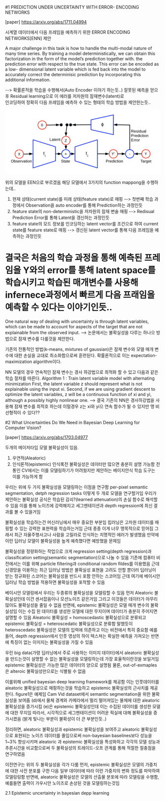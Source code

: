 #1 PREDICTION UNDER UNCERTAINTY WITH ERROR- ENCODING NETWORKS

[paper] https://arxiv.org/abs/1711.04994  

시계열 데이터에서 다음 프레임을 예측하기 위한 ERROR ENCODING NETWORKS[ENN] 제안  
  
A major challenge in this task is how to handle the multi-modal nature of many time series. 
By training a model deterministically, we can obtain this factorization in the form of the model’s prediction together with. the prediction error with respect to the true state. 
This error can be encoded as a low- dimensional latent variable which is fed back into the model to accurately correct the determinisic prediction by incorporating this additional information. 
  
--> 확률론적을 학습을 수행해서(Auto Encoder 이야기 하는듯..) 잘못된 예측을 얻으 후 Residual learning으로 이 에러를 저차원의 잠재변수(latent)로  
인코딩하여 정확히 다음 프레임을 예측하 수 있는 형태의 학습 방법을 제안한는듯..   

<p align="center"><img src="../images/week5_paper1_fi_1.png" width="520"></p>

위의 모델을 EEN으로 부르겠음
해당 모델에서 3가지의 function mappong을 수행하는데..  
1) 현재 상태(current state)를 미래 상태(feature state)로 매핑
--> 첫번째 학습 과정에서 Observation을 auto encoder를 통해 Prediction하는 과정인듯
2) feature state의 non-deterministic을 저차원의 잠재 변술 매핑
--> Redisual Prediction Error를 통해 Latent을 갱신하는 과정인듯
3) feature state의 모드 정보를 인코딩하는 latent vector를 조건으로 하여 current state를 feature state로 매핑
--> 갱신된 latent vector를 통해 다음 프레임을 예측하는 과정인듯

# 결국은 처음의 학습 과정을 통해 예측된 프레임을 Y와의 error를 통해 latent space를 학습시키고 학습된 매개변수를 사용해 infernece과정에서 빠르게 다음 프래임을 예측할 수 있다는 이야기인듯.. #

One natural way of dealing with uncertainty is through latent variables, which can be made to account for aspects of the target that are not explainable from the observed input. 
--> 논문에서는 불확실성을 다루는 하나으 방법으로 잠재 변수를 다룰것을 제안한다.

기존의 전통적인 방법(k-means, mixtures of gaussian)은 잠재 변수와 모델 매개 변수에 대한 손실을 교대로 최소화함으로써 훈련된다. 
확률론적으로 이는 expectation-maximization algorithm이다.

NN 모델의 경우 연속적인 잠재 변수는 경사 하강법으로 최적화 할 수 있고 다음과 같은 학습 절차를 따른다.
Algorithm 1 : Train latent variable model with alternating minimization
First, the latent variable z should represent what is not explainable using the input xi. 
Second, if we are using gradient descent to optimize the latent variables, z will be a continuous function of xi and yi, although a possibly highly nonlinear one. 
--> 결국 기존의 NN은 경사하강법을 사용해 잠재 변수를 최적호 하는데 이럴경우 z는 xi와 yi으 연속 함수가 될 수 있지만 맹 비선형적이 수 있다??



#2 What Uncertainties Do We Need in Bayesian Deep Learning for Computer Vision?

[paper] https://arxiv.org/abs/1703.04977

두개의 메이저타입 모델 불확실성이 있음.
1) 우연적(Aleatoric)
2) 인식론적(epistemic)
인식록전 불확실성은 데이터만 많으면 충분히 설명 가능함
전통인 CV에서는 이를 모델링하기가 어려웠지만 제안하는 베이지안식 학습 도구는 이를 가능하게 함

우리는 위에 두 가지 불확실성을 모델링하는 이점을 연구함
per-pixel semantic segmentation, detph regression tasks 이렇게 두 개로 모델을 연구할거임
우리가 제안하는 불확실성 공식은 학습된 감쇠?(learned attenuation)의 손실 함수로 해석할 수 있음
이를 통해 노이즈에 강력해지고 세그멘테이션과 depth regression에 최신 결과를 볼 수 있을거임


>>
불확실성을 학습하는건 머신러닝에서 매우 중요한 부분임
립러닝은 고차원 데이터를 매핑할 수 있는 강력한 표현력을 학습하는거임
근데 종종 이게 너무 맹목적으로 믿어짐
그래서 최근 자율주행사고나 사람을 고릴라로 인식하는 치명적인 에러가 발생했음
만약에 이런 딥러닝 모델이 불확실성을 높게 예측했다면 예방했을 문제임
>>
불확실성을 정량화하는 작업으로 크게 regression setting(depth regression)과 classification setting(semantic segmentation)으로 나눌 수 있음
기존에 컴퓨터 비전에서는 이를 위해 particle filtering과 conditional random fildes를 이용했음
근데 신경망을 이용하는 최근 딥러닝 방법은 불확실성 표현을 고려도 안할 뿐더러
딥러닝이 받는 정규화된 스코어는 불확실성을 반드시 포함 안하는 스코어임
근데 여기에 베이시안 딥러닝 학습 방법을 적용하면 불확실성을 포착할 수 있음
>>
베이시안 모델링에서 우리는 두종류의 불확실성을 모델링할 수 있음
먼저 Aleatoric 불확실성인데 이건 센서잡음이나 모션노이즈 같은거임
그리고 이것들은 데이터가 아무리 많아도 불확실성을 줄일 수 없음
반면에, epistemic 불확실성은 모델 매개 변수의 불확실성임
이는 수집 된 데이터를 생성한 모델에 대한 무지이며 데이터가 충분히 주어지면 설명할 수 있음
Aleatoric 불확실성 = homoscedastic 불확실성으로 분류되고
epistemic 불확실성 = heteroscedatic 불확실성으로 분류함
말했듯이 heteroscedatic 불확실성은 모델의 입력에 의존하고 이는 비전에서 특히 중요함
예를들어, depth regression에서 인풋 영상의 하이 텍스쳐는 확실한 예측을 가져오는 반면에
특징이 없는 이미지는 불확실성을 가질 수 있음
>>
우린 big data(가령 딥러닝에서 주로 사용하는 이미지 데이터)에서 aleatoric 불확실성을 만드는것이 
설명할 수 없는 불확실성을 모델링하는데 가장 효율적이란것을 보일거임
epistemic 불확실성은 가능한 많은 데이터의 양으로 설명됨
물론, out-of-exmaples은 alteroic 불확실성만으로는 식별될 수 없음
>>
이를위해 unified bayesian deep learning framework를 제공함
이는 인풋데이터를 aleatoric 불확실성으로 매핑하는것을 학습하고
epistemic 불확실성의 근사치를 제공한다.
figure1은 예제임
Cam Vid dataset에서 semantic segmentation을 위한 불확실성을 보여줌
(d)에서 물체 경계와 카메라에서 멀리 떨어져있는 물체에 대한 aleatoric 불확실성을 증가시킴
(e)은 epistemic 불확실성인데 이는 수집된 데이터를 생성한 모델에 대한 무지임
따라서, 시각적으로 세그멘테이션이 어려운 픽실에 대해 불확실성을 증가시켰음
(밝게 빛나는 부분이 불확성이 더 큰 부분인듯..)
>>
정리하면, aleatoric 불확실성과 epistemic 불확실성을 보여주고
aleatoric 불확실성으로 표현되는 노이즈 데이터를 줄임으로써 non-bayesian baselines보다 성능을 1~3% 향상시키며
aleatoric 과 epistemic 불확실성을 특성화하고 각각의 모델 성능과 추론시간을 비교함으로써
두 불확실성의 트레이드-오프 관계를 통해 적절한 절충점을 연구하였음
>>
이전연구는 위의 두 불확실성을 각가 다룸
먼저, epistemic 불확실성은 모델의 가중치에 대한 사전 분포를 구한 다음 일부 데이터에 따라 이런 가중치의 변화 정도를 파악하여 모델링링함
반면에, aleatoric 불확실성은 모델의 산출물 분포에 따라 모델링을 수행함, 예를들면 출력이 가우시안 노이즈로 손상된 것을 모델링하는것임
>>
2.1 Epistemic uncertainty in bayesian depp learning
